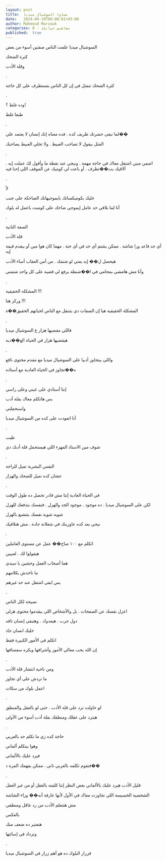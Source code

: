 ```yaml
---
layout: post
title:  مساوء السوشيال ميديا
date:   2024-04-10T00:00:01+03:00
author: Mahmoud Marzouk
categories: 0 - مفاهيم حياتيّة
published:  true
---
```

السوشيال ميديا علمت الناس صفتين أسوء من بعض

كثرة الضحك

وقلة الأدب

.

كثرة الضحك تتمثل في إن كل الناس بتستظرف على كل حاجة

.

وده غلط ؟!

طبعا غلط

.

لما تبقى حضرتك ظريف كده . فده معناه إنك إنسان لا يعتمد علي��

المثل بيقول لا تصاحب العبيط . ولا تخلي العبيط يصاحبك

.

اضمن منين اشتغل معاك في حاجة مهمة . ونيجي عند نقطة ما وأقول لك عملت إيه
. ألاقيك بت��تظرف . أو باعت لي كوميك عن الموقف اللي إحنا فيه

.

لأ

خليك بكوميكساتك بايموجيهاتك الضاحكة على جنب

أنا لما بلاقي حد عامل إيموجي ضاحك على كومنت باعمل له بلوك

.

الصفة التانية

قلة الأدب

أي حد قاعد ورا شاشة . ممكن يشتم أي حد في أي حتة . مهما كان هوا مين أو
بيقدم قيمة إيه

هيحصل ل�� إيه يعني لو شتمك . من أمن العقاب أساء الأدب

وأنا مش هامشي بمحامي في ا��شنطة يرفع لي قضية على كل واحد
شتمني

.

المشكلة الحقيقية !!!

وركز هنا !!!

المشكلة الحقيقية هيا إن الصفات دي بتتنقل مع الناس لحياتهم
الحقيق��ة

.

فاللي مقضيها هزار ع السوشيال ميديا

هيقضيها هزار في الحياة الع��دية

.

واللي بيتجاوز أدبيا على السوشيال ميديا مع مقدم محتوى نافع

ه��تجاوز في الحياة العادية مع أستاذه

.

إنتا أستاذي على عيني وعلى راسي

بس هاتكلم معاك بقلة أدب

واستحملني

أنا اتعودت على كده من السوشيال ميديا

.

طيب

شوف مين الاستاذ المهزء اللي هيستحمل قلة أدبك دي

.

النفس البشرية تميل للراحة

عشان كده تميل للضحك والهزار

.

في الحياة العادية إنتا مش قادر تحصل ده طول الوقت

لكن على السوشيال ميديا . ده موجود . موجود الجد والهزل . فنفسك بتدفعك
للهزل

شوية شوية نفسك بتتشبع بالهزل

نيجي بعد كده عاوزينك في شغلانة جادة . مش هنلاقيك

.

اتكلم مع ١٠٠ صاح�� عمل عن مستوى العاملين

هيقولوا لك . لعبيين

هما أصحاب العمل وحشين يا سيدي

ما تاخدش بكلامهم

بس ابقى اشتغل عند حد غيرهم

.

نصيحة لكل الناس

اعزل نفسك عن الصفحات . بل والأشخاص اللي بيقدموا محتوى هزلي

دول جرب . هيعدوك . وهتبقى إنسان تافه

خليك انسان جاد

اتكلم في الأمور الكبيرة فقط

إن الله يحب معالي الأمور وأشرافها ويكره سفسافها

.

ومن ناحية انتشار قلة الأدب

ما تردش على أي تجاوز

اعمل بلوك من سكات

.

لو حاولت ترد على قلة الأدب . حتى لو بالعقل والمنطق

هيترد على عقلك ومنطقك بقلة أدب أسوء من الأولى

.

حاجة كده زي ما تكلم حد بالعربي

وهوا بيتكلم ألماني

فيرد عليك بالألماني

فتقوم تكلمه بالعربي تاني . ممكن يفهمك المرة د��

.

قليل الأدب هيرد عليك بالألماني بغض النظر إنتا كلمته بالعقل أو من غير
العقل

الشخصية الخسيسة اللي تجاوزت معاك في الأول لأنها عارفة أنه�� وراء
الشاشة

مش هتتعلم الأدب من رد عاقل ومنطقي

بالعكس

هتعتبر ده ضعف منك

وتزداد في إسائتها

.

فزرار البلوك ده هو أهم زرار في السوشيال ميديا
